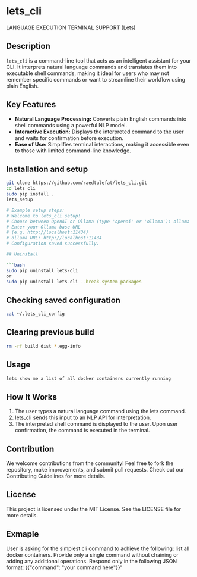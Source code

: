 # lets_cli

LANGUAGE EXECUTION TERMINAL SUPPORT (Lets)

## Description

`lets_cli` is a command-line tool that acts as an intelligent assistant for your CLI. It interprets natural language commands and translates them into executable shell commands, making it ideal for users who may not remember specific commands or want to streamline their workflow using plain English.

## Key Features

- **Natural Language Processing:** Converts plain English commands into shell commands using a powerful NLP model.
- **Interactive Execution:** Displays the interpreted command to the user and waits for confirmation before execution.
- **Ease of Use:** Simplifies terminal interactions, making it accessible even to those with limited command-line knowledge.

## Installation and setup

````bash
git clone https://github.com/raedtulefat/lets_cli.git
cd lets_cli
sudo pip install .
lets_setup

# Example setup steps:
# Welcome to lets_cli setup!
# Choose between OpenAI or Ollama (type 'openai' or 'ollama'): ollama
# Enter your Ollama base URL
# (e.g. http://localhost:11434)
# ollama URL: http://localhost:11434
# Configuration saved successfully.

## Uninstall

```bash
sudo pip uninstall lets-cli
or
sudo pip uninstall lets-cli --break-system-packages
````

## Checking saved configuration

```bash
cat ~/.lets_cli_config
```

## Clearing previous build

```bash
rm -rf build dist *.egg-info
```

## Usage

```bash
lets show me a list of all docker containers currently running
```

## How It Works

1. The user types a natural language command using the lets command.
2. lets_cli sends this input to an NLP API for interpretation.
3. The interpreted shell command is displayed to the user.
   Upon user confirmation, the command is executed in the terminal.

## Contribution

We welcome contributions from the community! Feel free to fork the repository, make improvements, and submit pull requests. Check out our Contributing Guidelines for more details.

## License

This project is licensed under the MIT License. See the LICENSE file for more details.

## Exmaple

User is asking for the simplest cli command to achieve the following: list all docker containers. Provide only a single command without chaining or adding any additional operations. Respond only in the following JSON format: {{\"command\": \"your command here\"}}"
